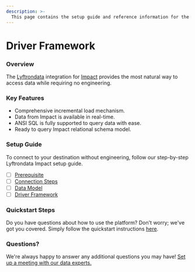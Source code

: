 ```yaml
---
description: >-
  This page contains the setup guide and reference information for the Impact source connector.
---
```


# Driver Framework

### Overview

The [Lyftrondata](https://www.lyftrondata.com/) integration for [Impact](https://www.lyftrondata.com/integration/marketing-analytics/impact/) provides the most natural way to access data while requiring no engineering.

### Key Features

* Comprehensive incremental load mechanism.
* Data from Impact is available in real-time.&#x20;
* ANSI SQL is fully supported to query data with ease.
* Ready to query Impact relational schema model.

### Setup Guide

To connect to your destination without engineering, follow our step-by-step Lyftrondata Impact setup guide.

* [ ] [Prerequisite](../prerequisite.md)
* [ ] [Connection Steps](../connection-steps.md)
* [ ] [Data Model](../data-model/erd.md)
* [ ] [Driver Framework](../driver-framework/)

### Quickstart Steps

Do you have questions about how to use the platform? Don't worry; we've got you covered. Simply follow the quickstart instructions [here](../driver-framework/README.md).

### Questions? <a href="#questions" id="questions"></a>

We're always happy to answer any additional questions you may have! [Set up a meeting with our data experts.](https://www.lyftrondata.com/book-a-meeting/)


